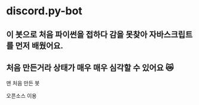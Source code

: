 # discord.py-bot
## 이 봇으로 처음 파이썬을 접하다 감을 못찾아 자바스크립트를 먼저 배웠어요.
## 처음 만든거라 상태가 매우 매우 심각할 수 있어요 😿

맨 처음 만든 봇

오픈소스 이용

